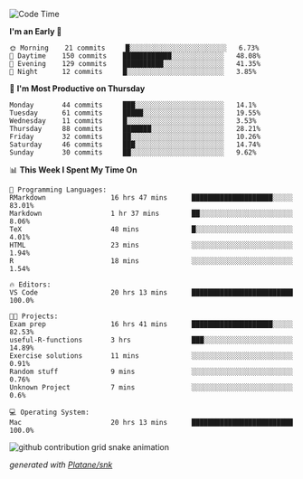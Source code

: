 <!--START_SECTION:waka-->
![Code Time](http://img.shields.io/badge/Code%20Time-161%20hrs%2031%20mins-blue)

**I'm an Early 🐤** 

```text
🌞 Morning    21 commits     █░░░░░░░░░░░░░░░░░░░░░░░░   6.73% 
🌆 Daytime    150 commits    ████████████░░░░░░░░░░░░░   48.08% 
🌃 Evening    129 commits    ██████████░░░░░░░░░░░░░░░   41.35% 
🌙 Night      12 commits     █░░░░░░░░░░░░░░░░░░░░░░░░   3.85%

```
📅 **I'm Most Productive on Thursday** 

```text
Monday       44 commits     ███░░░░░░░░░░░░░░░░░░░░░░   14.1% 
Tuesday      61 commits     █████░░░░░░░░░░░░░░░░░░░░   19.55% 
Wednesday    11 commits     █░░░░░░░░░░░░░░░░░░░░░░░░   3.53% 
Thursday     88 commits     ███████░░░░░░░░░░░░░░░░░░   28.21% 
Friday       32 commits     ██░░░░░░░░░░░░░░░░░░░░░░░   10.26% 
Saturday     46 commits     ███░░░░░░░░░░░░░░░░░░░░░░   14.74% 
Sunday       30 commits     ██░░░░░░░░░░░░░░░░░░░░░░░   9.62%

```


📊 **This Week I Spent My Time On** 

```text
💬 Programming Languages: 
RMarkdown                16 hrs 47 mins      ████████████████████░░░░░   83.01% 
Markdown                 1 hr 37 mins        ██░░░░░░░░░░░░░░░░░░░░░░░   8.06% 
TeX                      48 mins             █░░░░░░░░░░░░░░░░░░░░░░░░   4.01% 
HTML                     23 mins             ░░░░░░░░░░░░░░░░░░░░░░░░░   1.94% 
R                        18 mins             ░░░░░░░░░░░░░░░░░░░░░░░░░   1.54%

🔥 Editors: 
VS Code                  20 hrs 13 mins      █████████████████████████   100.0%

🐱‍💻 Projects: 
Exam prep                16 hrs 41 mins      ████████████████████░░░░░   82.53% 
useful-R-functions       3 hrs               ███░░░░░░░░░░░░░░░░░░░░░░   14.89% 
Exercise solutions       11 mins             ░░░░░░░░░░░░░░░░░░░░░░░░░   0.91% 
Random stuff             9 mins              ░░░░░░░░░░░░░░░░░░░░░░░░░   0.76% 
Unknown Project          7 mins              ░░░░░░░░░░░░░░░░░░░░░░░░░   0.6%

💻 Operating System: 
Mac                      20 hrs 13 mins      █████████████████████████   100.0%

```


<!--END_SECTION:waka-->


<!--Snake Game-->
![github contribution grid snake animation](https://raw.githubusercontent.com/viggo-gascou/viggo-gascou/output/github-contribution-grid-snake.svg)

_generated with [Platane/snk](https://github.com/Platane/snk)_
<!--Snake Game-->

